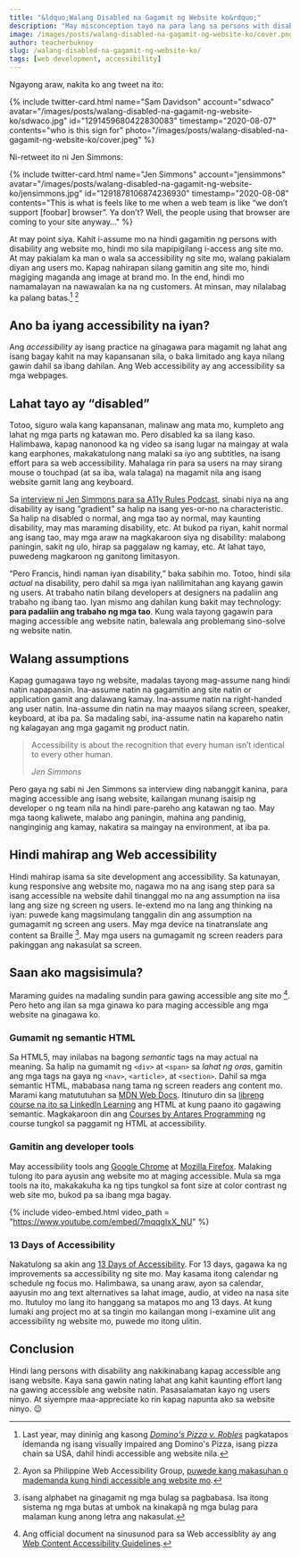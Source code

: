 ```yaml
---
title: "&ldquo;Walang Disabled na Gagamit ng Website ko&rdquo;"
description: "May misconception tayo na para lang sa persons with disability ang accessibility. Pero mahalaga na may pakialam tayong lahat tungkol dito."
image: /images/posts/walang-disabled-na-gagamit-ng-website-ko/cover.png
author: teacherbuknoy
slug: /walang-disabled-na-gagamit-ng-website-ko/
tags: [web development, accessibility]
---
```

Ngayong araw, nakita ko ang tweet na ito:

{% include twitter-card.html
  name="Sam Davidson"
  account="sdwaco"
  avatar="/images/posts/walang-disabled-na-gagamit-ng-website-ko/sdwaco.jpg"
  id="1291459680422830083"
  timestamp="2020-08-07"
  contents="who is this sign for"
  photo="/images/posts/walang-disabled-na-gagamit-ng-website-ko/cover.jpeg"
%}

Ni-retweet ito ni Jen Simmons:

{% include twitter-card.html
  name="Jen Simmons"
  account="jensimmons"
  avatar="/images/posts/walang-disabled-na-gagamit-ng-website-ko/jensimmons.jpg"
  id="1291878106874236930"
  timestamp="2020-08-08"
  contents="This is what is feels like to me when a web team is like “we don’t support [foobar] browser”. Ya don’t? Well, the people using that browser are coming to your site anyway…"
%}

At may point siya. Kahit i-assume mo na hindi gagamitin ng persons with disability ang website mo, hindi mo sila mapipigilang i-access ang site mo. At may pakialam ka man o wala sa accessibility ng site mo, walang pakialam diyan ang users mo. Kapag nahirapan silang gamitin ang site mo, hindi magiging maganda ang image at brand mo. In the end, hindi mo namamalayan na nawawalan ka na ng customers. At minsan, may nilalabag ka palang batas.[^1] [^11]

[^1]: Last year, may dininig ang kasong [<cite>Domino's Pizza v. Robles</cite>](https://www.forbes.com/sites/peterslatin/2019/10/08/the-supreme-court-rules-in-favor-of-accessibility-for-the-blind/#4f94cb31c486) pagkatapos idemanda ng isang visually impaired ang Domino's Pizza, isang pizza chain sa USA, dahil hindi accessible ang website nila.

[^11]: Ayon sa Philippine Web Accessibility Group, [puwede kang makasuhan o mademanda kung hindi accessible ang website mo](https://www.pwag.org/resources/analysis-of-philippine-laws-pertaining-to-disability/can-we-be-sued-if-we-dont-make-our-web-site-accessible-written-by-jojo-esposa-jr/).

## Ano ba iyang accessibility na iyan?
Ang <dfn>accessibility</dfn> ay isang practice na ginagawa para magamit ng lahat ang isang bagay kahit na may kapansanan sila, o baka limitado ang kaya nilang gawin dahil sa ibang dahilan. Ang Web accessibility ay ang accessibility sa mga webpages.

## Lahat tayo ay <q>disabled</q>
Totoo, siguro wala kang kapansanan, malinaw ang mata mo, kumpleto ang lahat ng mga parts ng katawan mo. Pero disabled ka sa ilang kaso. Halimbawa, kapag nanonood ka ng video sa isang lugar na maingay at wala kang earphones, makakatulong nang malaki sa iyo ang subtitles, na isang effort para sa web accessibility. Mahalaga rin para sa users na may sirang mouse o touchpad (at sa iba, wala talaga) na magamit nila ang isang website gamit lang ang keyboard.

Sa [interview ni Jen Simmons para sa A11y Rules Podcast](https://a11yrules.com/podcast/e57-interview-with-jen-simmons-part-1/), sinabi niya na ang disability ay isang <q>gradient</q> sa halip na isang yes-or-no na characteristic. Sa halip na disabled o normal, ang mga tao ay normal, may kaunting disability, may mas maraming disability, etc. At bukod pa riyan, kahit normal ang isang tao, may mga araw na magkakaroon siya ng disability: malabong paningin, sakit ng ulo, hirap sa paggalaw ng kamay, etc. At lahat tayo, puwedeng magkaroon ng ganitong limitasyon.


<q>Pero Francis, hindi naman iyan disability,</q> baka sabihin mo. Totoo, hindi sila <em>actual</em> na disability, pero dahil sa mga iyan nalilimitahan ang kayang gawin ng users. At trabaho natin bilang developers at designers na padaliin ang trabaho ng ibang tao. Iyan mismo ang dahilan kung bakit may technology: <strong>para padaliin ang trabaho ng mga tao</strong>. Kung wala tayong gagawin para maging accessible ang website natin, balewala ang problemang sino-solve ng website natin.

## Walang assumptions 

Kapag gumagawa tayo ng website, madalas tayong mag-assume nang hindi natin napapansin. Ina-assume natin na gagamitin ang site natin or application gamit ang dalawang kamay. Ina-assume natin na right-handed ang user natin. Ina-assume din natin na may maayos silang screen, speaker, keyboard, at iba pa. Sa madaling sabi, ina-assume natin na kapareho natin ng kalagayan ang mga gagamit ng product natin.

<blockquote>
  <p>Accessibility is about the recognition that every human isn’t identical to every other human.</p>
  <cite>Jen Simmons</cite>
</blockquote>

Pero gaya ng sabi ni Jen Simmons sa interview ding nabanggit kanina, para maging accessible ang isang website, kailangan munang isaisip ng developer o ng team nila na hindi pare-pareho ang katawan ng tao. May mga taong kaliwete, malabo ang paningin, mahina ang pandinig, nanginginig ang kamay, nakatira sa maingay na environment, at iba pa.

## Hindi mahirap ang Web accessibility
Hindi mahirap isama sa site development ang accessibility. Sa katunayan, kung responsive ang website mo, nagawa mo na ang isang step para sa isang accessible na website dahil tinanggal mo na ang assumption na iisa lang ang size ng screen ng users. Ie-extend mo na lang ang thinking na iyan: puwede kang magsimulang tanggalin din ang assumption na gumagamit ng screen ang users. May mga device na tinatranslate ang content sa Braille [^Braille]. May mga users na gumagamit ng screen readers para pakinggan ang nakasulat sa screen.

[^Braille]: isang alphabet na ginagamit ng mga bulag sa pagbabasa. Isa itong sistema ng mga butas at umbok na kinakapâ ng mga bulag para malaman kung anong letra ang nakasulat.

## Saan ako magsisimula?
Maraming guides na madaling sundin para gawing accessible ang site mo [^3]. Pero heto ang ilan sa mga ginawa ko para maging accessible ang mga website na ginagawa ko.

### Gumamit ng semantic HTML
Sa HTML5, may inilabas na bagong <i>semantic</i> tags na may actual na meaning. Sa halip na gumamit ng `<div>` at `<span>` sa <em>lahat ng oras</em>, gamitin ang mga tags na gaya ng `<nav>`, `<article>`, at `<section>`. Dahil sa mga semantic HTML, mababasa nang tama ng screen readers ang content mo. Marami kang matututuhan sa [MDN Web Docs](https://developer.mozilla.org/en-US/docs/Glossary/semantics). Itinuturo din sa [libreng course na ito sa LinkedIn Learning](https://www.linkedin.com/learning/html-essential-training-4/) ang HTML at kung paano ito gagawing semantic. Magkakaroon din ang [Courses by Antares Programming](/courses/html-essentials/) ng course tungkol sa paggamit ng HTML at accessibility.

[^3]: Ang official document na sinusunod para sa Web accessiblity ay ang [Web Content Accessibility Guidelines](https://www.w3.org/TR/WCAG21/).

### Gamitin ang developer tools
 May accessibility tools ang [Google Chrome](https://developers.google.com/web/tools/chrome-devtools/accessibility/reference#pane) at [Mozilla Firefox](https://developer.mozilla.org/en-US/docs/Tools/Accessibility_inspector). Malaking tulong ito para ayusin ang website mo at maging accessible. Mula sa mga tools na ito, makakakuha ka ng tips tungkol sa font size at color contrast ng web site mo, bukod pa sa ibang mga bagay.
 
 <!--iframe width="560" height="315" src="https://www.youtube.com/embed/7mqqgIxX_NU" frameborder="0" allow="accelerometer; autoplay; encrypted-media; gyroscope; picture-in-picture" allowfullscreen></iframe-->
 {% include video-embed.html video_path = "https://www.youtube.com/embed/7mqqgIxX_NU" %}
 
### 13 Days of Accessibility
 Nakatulong sa akin ang [13 Days of Accessibility](http://a11ycalendar.kaseybon.com/). For 13 days, gagawa ka ng improvements sa accessibility ng site mo. May kasama itong calendar ng schedule ng focus mo. Halimbawa, sa unang araw, ayon sa calendar, aayusin mo ang text alternatives sa lahat image, audio, at video na nasa site mo. Itutuloy mo lang ito hanggang sa matapos mo ang 13 days. At kung lumaki ang project mo at sa tingin mo kailangan mong i-examine ulit ang accessibility ng website mo, puwede mo itong ulitin.

## Conclusion
Hindi lang persons with disability ang nakikinabang kapag accessible ang isang website. Kaya sana gawin nating lahat ang kahit kaunting effort lang na gawing accessible ang website natin. Pasasalamatan kayo ng users ninyo. At siyempre maa-appreciate ko rin kapag napunta ako sa website ninyo. 😉
